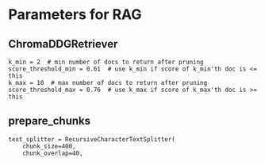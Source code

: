 # Parameters for RAG

## ChromaDDGRetriever

    k_min = 2  # min number of docs to return after pruning
    score_threshold_min = 0.61  # use k_min if score of k_min'th doc is <= this
    k_max = 10  # max number of docs to return after pruning
    score_threshold_max = 0.76  # use k_max if score of k_max'th doc is >= this

## prepare_chunks

    text_splitter = RecursiveCharacterTextSplitter(
        chunk_size=400,
        chunk_overlap=40, 
